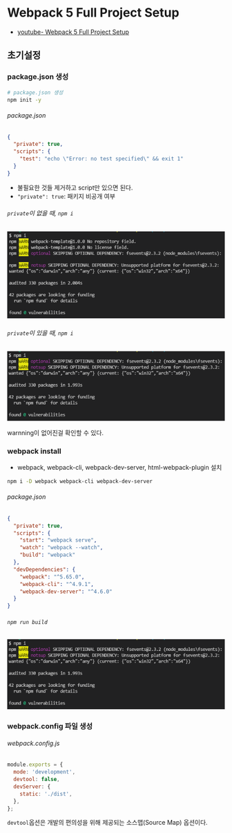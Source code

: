 # Webpack 5 Full Project Setup

- [youtube- Webpack 5 Full Project Setup](https://youtu.be/TOb1c39m64A)

## 초기설정

### package.json 생성

```bash
# package.json 생성
npm init -y
```

###### package.json

```json
{
  "private": true,
  "scripts": {
    "test": "echo \"Error: no test specified\" && exit 1"
  }
}
```

- 불필요한 것들 제거하고 script만 있으면 된다.
- `"private": true`: 패키지 비공개 여부

###### `private`이 없을 때, `npm i`

![private이 없을 때, npm i](./readmeImg/1.npm_i.png)

###### `private`이 있을 때, `npm i`

![private이 있을 때, npm i](./readmeImg/1.npm_i_add_private.png)

warnning이 없어진걸 확인할 수 있다.

### webpack install

- webpack, webpack-cli, webpack-dev-server, html-webpack-plugin 설치

```bash
npm i -D webpack webpack-cli webpack-dev-server
```

###### package.json

```json
{
  "private": true,
  "scripts": {
    "start": "webpack serve",
    "watch": "webpack --watch",
    "build": "webpack"
  },
  "devDependencies": {
    "webpack": "^5.65.0",
    "webpack-cli": "^4.9.1",
    "webpack-dev-server": "^4.6.0"
  }
}
```

###### `npm run build`

![npm run build](./readmeImg/1.npm_i_add_private.png)

### webpack.config 파일 생성

###### webpack.config.js

```js
module.exports = {
  mode: 'development',
  devtool: false,
  devServer: {
    static: './dist',
  },
};
```

`devtool`옵션은 개발의 편의성을 위해 제공되는 소스맵(Source Map) 옵션이다.
